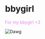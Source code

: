 # bbygirl
<p style="color:Violet;"> For my bbygirl <3 </p>
<img src="[images/your-image.jpg](https://github.com/bobstaco/bbygirl/blob/main/docs/assets/img/Image%20(2).jpg)" alt="Dawg">



 
  
